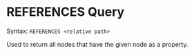 # REFERENCES Query

Syntax: `REFERENCES <relative path>`

Used to return all nodes that have the given node as a property.
